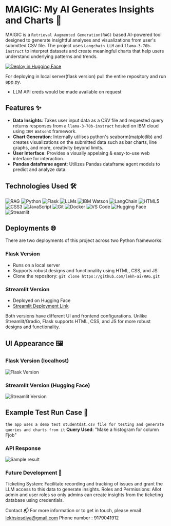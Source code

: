 # MAIGIC: My AI Generates Insights and Charts 🚀
MAIGIC is a `Retrieval Augmented Generation(RAG)` based AI-powered tool designed to generate insightful analyses and visualizations from user's submitted CSV file. The project uses `Langchain LLM` and  `llama-3-70b-instruct` to interpret datasets and create meaningful charts that help users understand underlying patterns and trends.

[![Deploy in Hugging Face](https://img.shields.io/badge/Deploy-Hugging%20Face-ffd500?style=for-the-badge&logo=huggingface&logoColor=white)](https://huggingface.co/spaces/lekhsisodiya/Magic)

For deploying in local server(flask version) pull the entire repository and run app.py.
 - LLM API creds would be made available on request

## Features ✨
- **Data Insights**: Takes user input data as a CSV file and requested query returns responses from a `llama-3-70b-instruct` hosted on IBM cloud using `IBM WatsonX` framework.
- **Chart Generation**: Internally utilises python's seaborm(matplotlib) and creates visualizations on the submitted data such as bar charts, line graphs, and more, creativity beyond limits.
- **User Interface**: Provides a visually appelaing & easy-to-use web interface for interaction.
- **Pandas dataframe agent**: Utilizes Pandas dataframe agent models to predict and analyze data.


## Technologies Used 🛠️

![RAG](https://img.shields.io/badge/RAG-28a745?style=for-the-badge&logo=ai)
![Python](https://img.shields.io/badge/Python-3776AB?style=for-the-badge&logo=python&logoColor=white)
![Flask](https://img.shields.io/badge/Flask-000000?style=for-the-badge&logo=flask&logoColor=white)
![LLMs](https://img.shields.io/badge/LLMs-llama3_70b,_llama3_8b,_llama2-67232A?style=for-the-badge&logo=alpaca&logoColor=white)
![IBM Watson](https://img.shields.io/badge/IBM_Watson-1F70C1?style=for-the-badge&logo=ibm&logoColor=white)
![LangChain](https://img.shields.io/badge/LangChain-3498DB?style=for-the-badge&logo=langchain&logoColor=white)
![HTML5](https://img.shields.io/badge/HTML5-E34F26?style=for-the-badge&logo=html5&logoColor=white)
![CSS3](https://img.shields.io/badge/CSS3-1572B6?style=for-the-badge&logo=css3&logoColor=white)
![JavaScript](https://img.shields.io/badge/JavaScript-F7DF1E?style=for-the-badge&logo=javascript&logoColor=white)
![Git](https://img.shields.io/badge/Git-F05032?style=for-the-badge&logo=git&logoColor=white)
![Docker](https://img.shields.io/badge/Docker-2496ED?style=for-the-badge&logo=docker&logoColor=white)
![VS Code](https://img.shields.io/badge/VS_Code-007ACC?style=for-the-badge&logo=visual-studio-code&logoColor=white)
![Hugging Face](https://img.shields.io/badge/Hugging_Face-FFD500?style=for-the-badge&logo=huggingface&logoColor=white)
![Streamlit](https://img.shields.io/badge/Streamlit-FF4B4B?style=for-the-badge&logo=streamlit&logoColor=white)

## Deployments 🌐

There are two deployments of this project across two Python frameworks:

### Flask Version
- Runs on a local server
- Supports robust designs and functionality using HTML, CSS, and JS
- Clone the repository:
```git clone https://github.com/lekh-ai/RAG.git```

### Streamlit Version
- Deployed on Hugging Face
- [Streamlit Deployment Link](https://huggingface.co/spaces/lekhsisodiya/Magic)

Both versions have different UI and frontend configurations. Unlike Streamlit/Gradio, Flask supports HTML, CSS, and JS for more robust designs and functionality.

## UI Appearance 🖼️

### Flask Version (localhost)
![Flask Version](https://github.com/lekh-ai/MAIGIC/blob/main/MAGIC%20Spark.png)

### Streamlit Version (Hugging Face)
![Streamlit Version](https://github.com/lekh-ai/MAIGIC/blob/main/MAGIC%20Streamlit.png)

## Example Test Run Case 🧪

`the app uses a demo test studentdat.csv file for testing and generate queries and charts from it`
**Query Used**: "Make a histogram for column Fjob"

### API Response 
![Sample result](https://github.com/lekh-ai/MAIGIC/blob/main/static/test.png)


### Future Development 🚀
Ticketing System: Facilitate recording and tracking of issues and grant the LLM access to this data to generate insights.
Roles and Permissions: Allot admin and user roles so only admins can create insights from the ticketing database using credentials.

Contact 📬
For more information or to get in touch, please email lekhsiosdiya@gmail.com
Phone number : 9179041912

